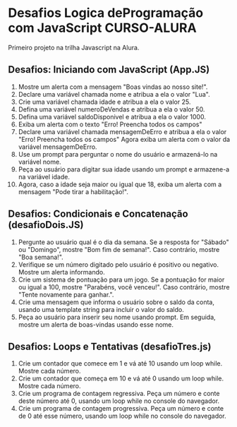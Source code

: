 # Desafios Logica deProgramação com JavaScript CURSO-ALURA
Primeiro projeto na trilha Javascript na Alura. 


## Desafios: Iniciando com JavaScript (App.JS)
1. Mostre um alerta com a mensagem "Boas vindas ao nosso site!".
2. Declare uma variável chamada nome e atribua a ela o valor "Lua".
3. Crie uma variável chamada idade e atribua a ela o valor 25.
4. Defina uma variável numeroDeVendas e atribua a ela o valor 50.
5. Defina uma variável saldoDisponivel e atribua a ela o valor 1000.
6. Exiba um alerta com o texto "Erro! Preencha todos os campos"
7. Declare uma variável chamada mensagemDeErro e atribua a ela o valor "Erro! Preencha todos os campos" Agora exiba um alerta com o valor da variável mensagemDeErro.
8. Use um prompt para perguntar o nome do usuário e armazená-lo na variável nome.
9. Peça ao usuário para digitar sua idade usando um prompt e armazene-a na variável idade.
10. Agora, caso a idade seja maior ou igual que 18, exiba um alerta com a mensagem "Pode tirar a habilitação!".

## Desafios: Condicionais e Concatenação (desafioDois.JS)
1. Pergunte ao usuário qual é o dia da semana. Se a resposta for "Sábado" ou "Domingo", mostre "Bom fim de semana!". Caso contrário, mostre "Boa semana!".
2. Verifique se um número digitado pelo usuário é positivo ou negativo. Mostre um alerta informando.
3. Crie um sistema de pontuação para um jogo. Se a pontuação for maior ou igual a 100, mostre "Parabéns, você venceu!". Caso contrário, mostre "Tente novamente para ganhar.".
4. Crie uma mensagem que informa o usuário sobre o saldo da conta, usando uma template string para incluir o valor do saldo.
5. Peça ao usuário para inserir seu nome usando prompt. Em seguida, mostre um alerta de boas-vindas usando esse nome.

## Desafios: Loops e Tentativas (desafioTres.js)
1. Crie um contador que comece em 1 e vá até 10 usando um loop while. Mostre cada número.
2. Crie um contador que começa em 10 e vá até 0 usando um loop while. Mostre cada número.
3. Crie um programa de contagem regressiva. Peça um número e conte deste número até 0, usando um loop while no console do navegador.
4. Crie um programa de contagem progressiva. Peça um número e conte de 0 até esse número, usando um loop while no console do navegador.






